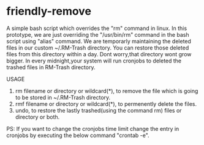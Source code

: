 # friendly-remove

A simple bash script which overrides the "rm" command in linux. In this prototype, we are just overriding the "/usr/bin/rm" command in  the bash script using  "alias" command. We are temporarly maintaining the deleted files in our custom ~/.RM-Trash directory. You can restore those deleted files from this directory within a day. Dont worry,that directory wont grow bigger. In every midnight,your system will run cronjobs to deleted the trashed files in RM-Trash directory.


USAGE

1. rm filename or directory or wildcard(*), to remove the file which is going to be stored in ~/.RM-Trash directory.
2. rmf filename or directory or wildcard(*), to permenently delete the files.
3. undo, to restore the lastly trashed(using the command rm) files or directory or both.


PS: If you want to change the cronjobs time limit change the entry in cronjobs by executing the below command "crontab -e". 


